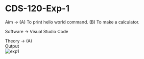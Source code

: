# CDS-120-Exp-1

Aim -> (A) To print hello world command. 
          (B) To make a calculator. 

Software -> Visual Studio Code 

Theory -> (A) <br>
Output <br>
![exp1](https://github.com/Shloka-Patel/Experiment---1/blob/main/Output_1A.png)
